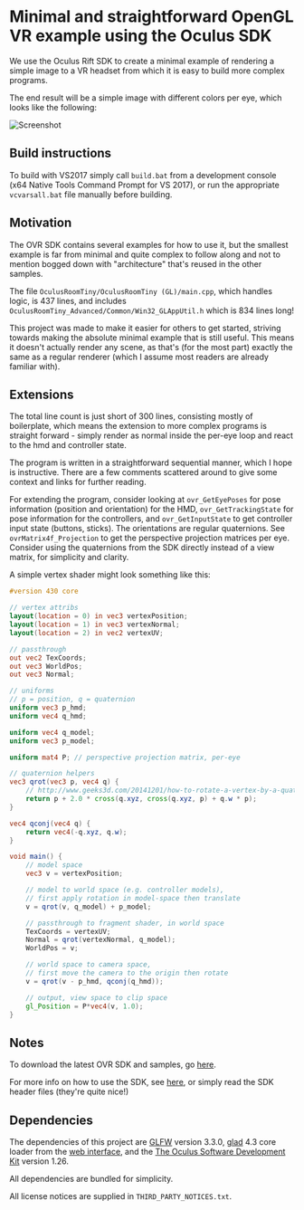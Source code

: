 # Minimal and straightforward OpenGL VR example using the Oculus SDK

We use the Oculus Rift SDK to create a minimal example of rendering a simple image to a VR headset from which it is easy to build more complex programs.

The end result will be a simple image with different colors per eye, which looks like the following:

![Screenshot](https://i.imgur.com/Q9i0yyA.png)


## Build instructions
To build with VS2017 simply call `build.bat` from a development console (x64 Native Tools Command Prompt for VS 2017), or run the appropriate `vcvarsall.bat` file manually before building. 


## Motivation

The OVR SDK contains several examples for how to use it, but the smallest example is far from minimal and quite complex to follow along and not to mention bogged down with "architecture" that's reused in the other samples. 

The file `OculusRoomTiny/OculusRoomTiny (GL)/main.cpp`, which handles logic, is 437 lines, and includes `OculusRoomTiny_Advanced/Common/Win32_GLAppUtil.h` which is 834 lines long! 

This project was made to make it easier for others to get started, striving towards making the absolute minimal example that is still useful. This means it doesn't actually render any scene, as that's (for the most part) exactly the same as a regular renderer (which I assume most readers are already familiar with). 


## Extensions

The total line count is just short of 300 lines, consisting mostly of boilerplate, which means the extension to more complex programs is straight forward - simply render as normal inside the per-eye loop and react to the hmd and controller state. 

The program is written in a straightforward sequential manner, which I hope is instructive. There are a few comments scattered around to give some context and links for further reading.

For extending the program, consider looking at `ovr_GetEyePoses` for pose information (position and orientation) for the HMD, `ovr_GetTrackingState` for pose information for the controllers, and `ovr_GetInputState` to get controller input state (buttons, sticks). The orientations are regular quaternions. See `ovrMatrix4f_Projection` to get the perspective projection matrices per eye. Consider using the quaternions from the SDK directly instead of a view matrix, for simplicity and clarity. 

A simple vertex shader might look something like this: 
```glsl
#version 430 core

// vertex attribs
layout(location = 0) in vec3 vertexPosition;
layout(location = 1) in vec3 vertexNormal;
layout(location = 2) in vec2 vertexUV;

// passthrough
out vec2 TexCoords;
out vec3 WorldPos;
out vec3 Normal;

// uniforms
// p = position, q = quaternion
uniform vec3 p_hmd;
uniform vec4 q_hmd;

uniform vec4 q_model;
uniform vec3 p_model;

uniform mat4 P; // perspective projection matrix, per-eye

// quaternion helpers
vec3 qrot(vec3 p, vec4 q) { 
    // http://www.geeks3d.com/20141201/how-to-rotate-a-vertex-by-a-quaternion-in-glsl/
    return p + 2.0 * cross(q.xyz, cross(q.xyz, p) + q.w * p);
}

vec4 qconj(vec4 q) { 
    return vec4(-q.xyz, q.w); 
}

void main() {
    // model space
    vec3 v = vertexPosition;

    // model to world space (e.g. controller models), 
    // first apply rotation in model-space then translate
    v = qrot(v, q_model) + p_model;

    // passthrough to fragment shader, in world space
    TexCoords = vertexUV;
    Normal = qrot(vertexNormal, q_model);
    WorldPos = v;

    // world space to camera space, 
    // first move the camera to the origin then rotate
    v = qrot(v - p_hmd, qconj(q_hmd));

    // output, view space to clip space
    gl_Position = P*vec4(v, 1.0);
}
```


## Notes

To download the latest OVR SDK and samples, go [here](https://developer.oculus.com/downloads/package/oculus-sdk-for-windows/). 

For more info on how to use the SDK, see [here](https://developer.oculus.com/documentation/pcsdk/latest/concepts/book-gsg/), or simply read the SDK header files (they're quite nice!)


## Dependencies

The dependencies of this project are [GLFW](https://github.com/elmindreda/glfw) version 3.3.0, [glad](https://github.com/Dav1dde/glad) 4.3 core loader from the [web interface](https://github.com/Dav1dde/glad), and the [The Oculus Software Development Kit](https://developer.oculus.com/downloads/package/oculus-sdk-for-windows/) version 1.26. 

All dependencies are bundled for simplicity. 

All license notices are supplied in `THIRD_PARTY_NOTICES.txt`. 

